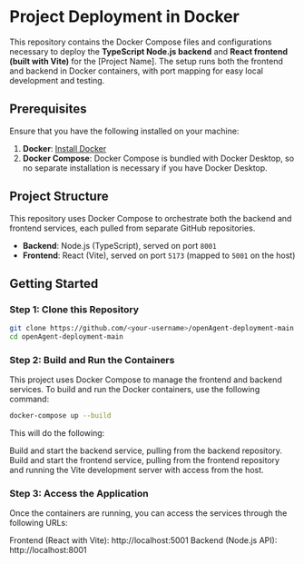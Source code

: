 # Project Deployment in Docker

This repository contains the Docker Compose files and configurations necessary to deploy the **TypeScript Node.js backend** and **React frontend (built with Vite)** for the [Project Name]. The setup runs both the frontend and backend in Docker containers, with port mapping for easy local development and testing.

## Prerequisites

Ensure that you have the following installed on your machine:

1. **Docker**: [Install Docker](https://docs.docker.com/get-docker/)
2. **Docker Compose**: Docker Compose is bundled with Docker Desktop, so no separate installation is necessary if you have Docker Desktop.

## Project Structure

This repository uses Docker Compose to orchestrate both the backend and frontend services, each pulled from separate GitHub repositories.

- **Backend**: Node.js (TypeScript), served on port `8001`
- **Frontend**: React (Vite), served on port `5173` (mapped to `5001` on the host)

## Getting Started

### Step 1: Clone this Repository

```bash
git clone https://github.com/<your-username>/openAgent-deployment-main.git
cd openAgent-deployment-main
```

### Step 2: Build and Run the Containers
This project uses Docker Compose to manage the frontend and backend services. To build and run the Docker containers, use the following command:

```bash
docker-compose up --build
```
This will do the following:

Build and start the backend service, pulling from the backend repository.
Build and start the frontend service, pulling from the frontend repository and running the Vite development server with access from the host.

### Step 3: Access the Application
Once the containers are running, you can access the services through the following URLs:

Frontend (React with Vite): http://localhost:5001
Backend (Node.js API): http://localhost:8001

